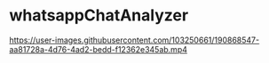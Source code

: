 # whatsappChatAnalyzer


https://user-images.githubusercontent.com/103250661/190868547-aa81728a-4d76-4ad2-bedd-f12362e345ab.mp4


